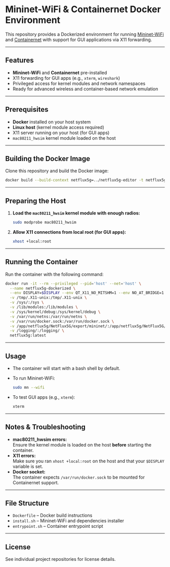 # Mininet-WiFi & Containernet Docker Environment

This repository provides a Dockerized environment for running [Mininet-WiFi](https://github.com/intrig-unicamp/mininet-wifi) and [Containernet](https://github.com/containernet/containernet) with support for GUI applications via X11 forwarding.

---

## Features

- **Mininet-WiFi** and **Containernet** pre-installed
- X11 forwarding for GUI apps (e.g., `xterm`, `wireshark`)
- Privileged access for kernel modules and network namespaces
- Ready for advanced wireless and container-based network emulation

---

## Prerequisites

- **Docker** installed on your host system
- **Linux host** (kernel module access required)
- X11 server running on your host (for GUI apps)
- `mac80211_hwsim` kernel module loaded on the host

---

## Building the Docker Image

Clone this repository and build the Docker image:

```sh
docker build --build-context netflux5g=../netflux5g-editor -t netflux5g:latest .
```

---

## Preparing the Host

1. **Load the `mac80211_hwsim` kernel module with enough radios:**

   ```sh
   sudo modprobe mac80211_hwsim
   ```

2. **Allow X11 connections from local root (for GUI apps):**

   ```sh
   xhost +local:root
   ```

---

## Running the Container

Run the container with the following command:

```sh
docker run -it --rm --privileged --pid='host' --net='host' \
  --name netflux5g-dockerized \
  --env DISPLAY=$DISPLAY --env QT_X11_NO_MITSHM=1 --env NO_AT_BRIDGE=1 \
  -v /tmp/.X11-unix:/tmp/.X11-unix \
  -v /sys/:/sys \
  -v /lib/modules:/lib/modules \
  -v /sys/kernel/debug:/sys/kernel/debug \
  -v /var/run/netns:/var/run/netns \
  -v /var/run/docker.sock:/var/run/docker.sock \
  -v /app/netflux5g/NetFlux5G/export/mininet/:/app/netflux5g/NetFlux5G/export/mininet/ \
  -v /logging/:/logging/ \
  netflux5g:latest
```

---

## Usage

- The container will start with a bash shell by default.
- To run Mininet-WiFi:

  ```sh
  sudo mn --wifi
  ```

- To test GUI apps (e.g., `xterm`):

  ```sh
  xterm
  ```

---

## Notes & Troubleshooting

- **mac80211_hwsim errors:**  
  Ensure the kernel module is loaded on the host **before** starting the container.
- **X11 errors:**  
  Make sure you ran `xhost +local:root` on the host and that your `$DISPLAY` variable is set.
- **Docker socket:**  
  The container expects `/var/run/docker.sock` to be mounted for Containernet support.

---

## File Structure

- `Dockerfile` – Docker build instructions
- `install.sh` – Mininet-WiFi and dependencies installer
- `entrypoint.sh` – Container entrypoint script

---

## License

See individual project repositories for license details.